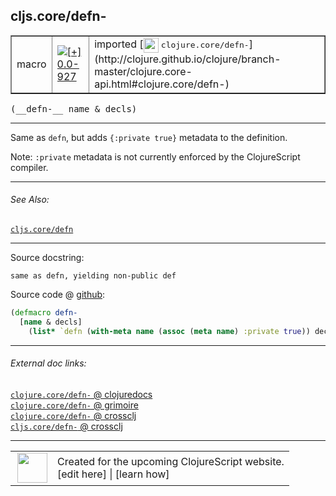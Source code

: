 ## cljs.core/defn-



 <table border="1">
<tr>
<td>macro</td>
<td><a href="https://github.com/cljsinfo/cljs-api-docs/tree/0.0-927"><img valign="middle" alt="[+] 0.0-927" title="Added in 0.0-927" src="https://img.shields.io/badge/+-0.0--927-lightgrey.svg"></a> </td>
<td>
imported [<img height="24px" valign="middle" src="http://i.imgur.com/1GjPKvB.png"> <samp>clojure.core/defn-</samp>](http://clojure.github.io/clojure/branch-master/clojure.core-api.html#clojure.core/defn-)
</td>
</tr>
</table>


 <samp>
(__defn-__ name & decls)<br>
</samp>

---

Same as `defn`, but adds `{:private true}` metadata to the definition.

Note: `:private` metadata is not currently enforced by the ClojureScript
compiler.

---


###### See Also:

[`cljs.core/defn`](cljs.core_defn.md)<br>

---


Source docstring:

```
same as defn, yielding non-public def
```


Source code @ [github](https://github.com/clojure/clojure/blob/clojure-1.3.0/src/clj/clojure/core.clj#L4331-L4335):

```clj
(defmacro defn-
  [name & decls]
    (list* `defn (with-meta name (assoc (meta name) :private true)) decls))
```

<!--
Repo - tag - source tree - lines:

 <pre>
clojure @ clojure-1.3.0
└── src
    └── clj
        └── clojure
            └── <ins>[core.clj:4331-4335](https://github.com/clojure/clojure/blob/clojure-1.3.0/src/clj/clojure/core.clj#L4331-L4335)</ins>
</pre>

-->

---



###### External doc links:

[`clojure.core/defn-` @ clojuredocs](http://clojuredocs.org/clojure.core/defn-)<br>
[`clojure.core/defn-` @ grimoire](http://conj.io/store/v1/org.clojure/clojure/1.7.0-beta3/clj/clojure.core/defn-/)<br>
[`clojure.core/defn-` @ crossclj](http://crossclj.info/fun/clojure.core/defn-.html)<br>
[`cljs.core/defn-` @ crossclj](http://crossclj.info/fun/cljs.core/defn-.html)<br>

---

 <table>
<tr><td>
<img valign="middle" align="right" width="48px" src="http://i.imgur.com/Hi20huC.png">
</td><td>
Created for the upcoming ClojureScript website.<br>
[edit here] | [learn how]
</td></tr></table>

[edit here]:https://github.com/cljsinfo/cljs-api-docs/blob/master/cljsdoc/cljs.core_defn-.cljsdoc
[learn how]:https://github.com/cljsinfo/cljs-api-docs/wiki/cljsdoc-files

<!--

This information was too distracting to show to readers, but I'll leave it
commented here since it is helpful to:

- pretty-print the data used to generate this document
- and show how to retrieve that data



The API data for this symbol:

```clj
{:description "Same as `defn`, but adds `{:private true}` metadata to the definition.\n\nNote: `:private` metadata is not currently enforced by the ClojureScript\ncompiler.",
 :ns "cljs.core",
 :name "defn-",
 :signature ["[name & decls]"],
 :history [["+" "0.0-927"]],
 :type "macro",
 :related ["cljs.core/defn"],
 :full-name-encode "cljs.core_defn-",
 :source {:code "(defmacro defn-\n  [name & decls]\n    (list* `defn (with-meta name (assoc (meta name) :private true)) decls))",
          :title "Source code",
          :repo "clojure",
          :tag "clojure-1.3.0",
          :filename "src/clj/clojure/core.clj",
          :lines [4331 4335]},
 :full-name "cljs.core/defn-",
 :clj-symbol "clojure.core/defn-",
 :docstring "same as defn, yielding non-public def"}

```

Retrieve the API data for this symbol:

```clj
;; from Clojure REPL
(require '[clojure.edn :as edn])
(-> (slurp "https://raw.githubusercontent.com/cljsinfo/cljs-api-docs/catalog/cljs-api.edn")
    (edn/read-string)
    (get-in [:symbols "cljs.core/defn-"]))
```

-->
